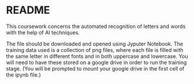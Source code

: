 # README

This coursework concerns the automated recognition of letters and words with the help of AI techniques.

The file should be downloaded and opened using Jyputer Notebook. The training data used is a collection of png files, where each file is filled with the same letter in different fonts and in both uppercase and lowercase. You will need to have these stored on a google drive in order to run the training stage. (You will be prompted to mount your google drive in the first cell of the ipynb file.)

